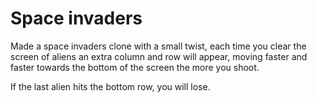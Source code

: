 # Space invaders 

Made a space invaders clone with a small twist, each time you clear the screen of aliens an extra column and row will appear, moving faster and faster towards the bottom of the screen the more you shoot.

If the last alien hits the bottom row, you will lose.